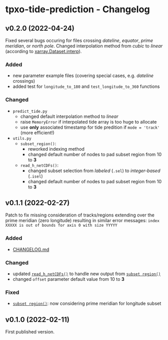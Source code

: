 # tpxo-tide-prediction - Changelog

## v0.2.0 (2022-04-24)

Fixed several bugs occuring for files crossing _dateline_, *equator*, _prime meridian_, or *north pole*.
Changed interpolation method from _cubic_ to _linear_ (according to [xarray.Dataset.interp]([xarray.Dataset.interp](https://docs.xarray.dev/en/stable/generated/xarray.Dataset.interp.html))).

### Added

- new parameter example files (covering special cases, e.g. *dateline* crossings)
- added test for `longitude_to_180` and `test_longitude_to_360` functions

### Changed

- `predict_tide.py`
   - changed default interpolation method to *linear*
   - raise `MemoryError` if interpolated tide array is too huge to allocate
   - use **only** associated timestamp for tide predition if `mode = 'track'` (more efficient!)
- `utils.py`
   - `subset_region()`:
      - reworked indexing method
      - changed default number of nodes to pad subset region from 10 to **3**
   - `read_h_netCDFs()`:
      - changed subset selection from _labeled_ (`.sel`) to _integer-based_ (`.isel`)
      - changed default number of nodes to pad subset region from 10 to **3**

## v0.1.1 (2022-02-27)

Patch to fix missing consideration of tracks/regions extending over the prime meridian (zero longitude) resulting in similar error messages: `index XXXXX is out of bounds for axis 0 with size YYYYY`

### Added

- [CHANGELOG.md](https://github.com/fwrnke/tpxo-tide-prediction/blob/main/CHANGELOG.md)

### Changed

- updated [`read_h_netCDFs()`](https://github.com/fwrnke/tpxo-tide-prediction/blob/main/tpxo_tide_prediction/utils.py#L590) to handle new output from [`subset region()`](https://github.com/fwrnke/tpxo-tide-prediction/blob/main/tpxo_tide_prediction/utils.py#L460)
- changed `offset` parameter default value from 10 to **3**

### Fixed

- [`subset region()`](https://github.com/fwrnke/tpxo-tide-prediction/blob/main/tpxo_tide_prediction/utils.py#L460): now considering prime meridian for longitude subset

## v0.1.0 (2022-02-11)

First published version.
